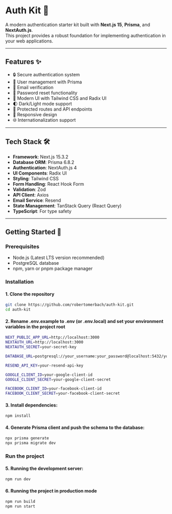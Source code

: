 # Auth Kit 🔐

A modern authentication starter kit built with **Next.js 15**, **Prisma**, and **NextAuth.js**.  
This project provides a robust foundation for implementing authentication in your web applications.

---

## Features ✨

- 🔒 Secure authentication system  
- 👤 User management with Prisma  
- 📧 Email verification  
- 🔑 Password reset functionality  
- 🎨 Modern UI with Tailwind CSS and Radix UI  
- 🌓 Dark/Light mode support  
- 🔐 Protected routes and API endpoints  
- 📱 Responsive design  
- 🌐 Internationalization support  

---

## Tech Stack 🛠️

- **Framework**: Next.js 15.3.2  
- **Database ORM**: Prisma 6.8.2  
- **Authentication**: NextAuth.js 4  
- **UI Components**: Radix UI  
- **Styling**: Tailwind CSS  
- **Form Handling**: React Hook Form  
- **Validation**: Zod  
- **API Client**: Axios  
- **Email Service**: Resend  
- **State Management**: TanStack Query (React Query)  
- **TypeScript**: For type safety  

---

## Getting Started 🚀

### Prerequisites

- Node.js (Latest LTS version recommended)  
- PostgreSQL database  
- npm, yarn or pnpm package manager  

### Installation

#### 1. Clone the repository

   ```bash
   git clone https://github.com/robertomerbach/auth-kit.git
   cd auth-kit
   ```

#### 2. Rename .env.example to .env (or .env.local) and set your environment variables in the project root

```bash
NEXT_PUBLIC_APP_URL=http://localhost:3000
NEXTAUTH_URL=http://localhost:3000
NEXTAUTH_SECRET=your-secret-key

DATABASE_URL=postgresql://your_username:your_password@localhost:5432/your_database_name

RESEND_API_KEY=your-resend-api-key

GOOGLE_CLIENT_ID=your-google-client-id
GOOGLE_CLIENT_SECRET=your-google-client-secret

FACEBOOK_CLIENT_ID=your-facebook-client-id
FACEBOOK_CLIENT_SECRET=your-facebook-client-secret

```

#### 3. Install dependencies:

```bash
npm install
```

#### 4. Generate Prisma client and push the schema to the database:

```bash
npx prisma generate
npx prisma migrate dev
```

### Run the project

#### 5. Running the development server:

```bash
npm run dev
```

#### 6. Running the project in production mode

```bash
npm run build
npm run start
```
